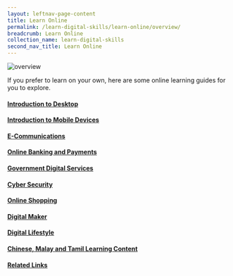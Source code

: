 ```yaml
---
layout: leftnav-page-content
title: Learn Online
permalink: /learn-digital-skills/learn-online/overview/
breadcrumb: Learn Online
collection_name: learn-digital-skills
second_nav_title: Learn Online
---
```


![overview](/images/learn-online/overview/learn-online-overview.jpg)

If you prefer to learn on your own, here are some online learning guides for you to explore.<br>

#### [Introduction to Desktop](/learn-digital-skills/learn-online/introduction-to-desktop/)<br>
#### [Introduction to Mobile Devices](/learn-digital-skills/learn-online/introduction-to-mobile-devices/)<br>
#### [E-Communications](/learn-digital-skills/learn-online/e-communications-bds/)<br>
#### [Online Banking and Payments](/learn-digital-skills/learn-online/digital-transactions-bds/)<br>
#### [Government Digital Services](/learn-digital-skills/learn-online/government-digital-services-bds/)<br>
#### [Cyber Security](/learn-digital-skills/learn-online/cyber-security-bds/)<br>
#### [Online Shopping](/learn-digital-skills/learn-online/online-shopping/)<br>
#### [Digital Maker](/learn-digital-skills/learn-online/digital-maker/)<br>
#### [Digital Lifestyle](/learn-digital-skills/learn-online/digital-lifestyle/)<br>
#### [Chinese, Malay and Tamil Learning Content](/learn-digital-skills/learn-online/chinese-malay-tamil-learning-content/)<br>
#### [Related Links](/learn-digital-skills/learn-online/related-links/)<br>
